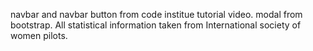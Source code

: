 navbar and navbar button from code institue tutorial video.
modal from bootstrap.
All statistical information taken from International society of women pilots.
